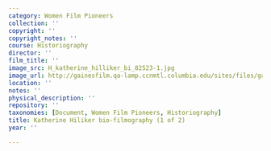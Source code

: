 ```yaml
---
category: Women Film Pioneers
collection: ''
copyright: ''
copyright_notes: ''
course: Historiography
director: ''
film_title: ''
image_src: H_katherine_hilliker_bi_82523-1.jpg
image_url: http://gainesfilm.qa-lamp.ccnmtl.columbia.edu/sites/files/gainesfilm/images/H_katherine_hilliker_bi_82523-1.jpg
location: ''
notes: ''
physical_description: ''
repository: ''
taxonomies: [Document, Women Film Pioneers, Historiography]
title: Katherine Hiliker bio-filmography (1 of 2)
year: ''

---
```

